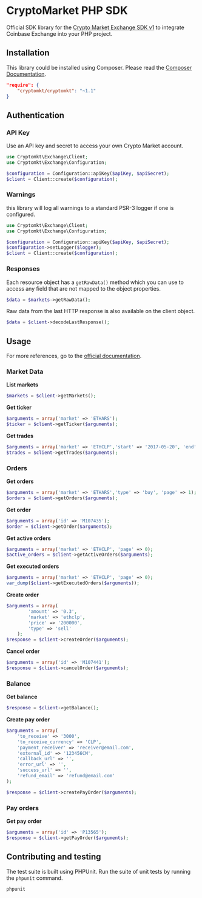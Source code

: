 # CryptoMarket PHP SDK

Official SDK library for the [Crypto Market Exchange SDK v1][1] to integrate Coinbase Exchange into your
PHP project.

## Installation

This library could be installed using Composer. Please read the [Composer Documentation](https://getcomposer.org/doc/01-basic-usage.md).

```json
"require": {
    "cryptomkt/cryptomkt": "~1.1"
}
```

## Authentication

### API Key

Use an API key and secret to access your own Crypto Market account.

```php
use Cryptomkt\Exchange\Client;
use Cryptomkt\Exchange\Configuration;

$configuration = Configuration::apiKey($apiKey, $apiSecret);
$client = Client::create($configuration);
```

### Warnings

this library will log all warnings to a
standard PSR-3 logger if one is configured.

```php
use Cryptomkt\Exchange\Client;
use Cryptomkt\Exchange\Configuration;

$configuration = Configuration::apiKey($apiKey, $apiSecret);
$configuration->setLogger($logger);
$client = Client::create($configuration);
```

### Responses

Each resource object has a `getRawData()` method which you can use to access any field that
are not mapped to the object properties.

```php
$data = $markets->getRawData();
```

Raw data from the last HTTP response is also available on the client object.

```php
$data = $client->decodeLastResponse();
```

## Usage

For more references, go to the [official documentation](https://developers.cryptomkt.com/).

### Market Data

**List markets**

```php
$markets = $client->getMarkets();
```

**Get ticker**

```php
$arguments = array('market' => 'ETHARS');
$ticker = $client->getTicker($arguments); 
```

**Get trades**

```php
$arguments = array('market' => 'ETHCLP','start' => '2017-05-20', 'end' => '2017-05-30', 'page' => 1);
$trades = $client->getTrades($arguments);
```

### Orders

**Get orders**

```php
$arguments = array('market' => 'ETHARS','type' => 'buy', 'page' => 1);
$orders = $client->getOrders($arguments); 
```

**Get order**

```php
$arguments = array('id' => 'M107435');
$order = $client->getOrder($arguments);  
```

**Get active orders**

```php
$arguments = array('market' => 'ETHCLP', 'page' => 0);
$active_orders = $client->getActiveOrders($arguments); 
```

**Get executed orders**

```php
$arguments = array('market' => 'ETHCLP', 'page' => 0);
var_dump($client->getExecutedOrders($arguments)); 
```

**Create order**

```php
$arguments = array(
        'amount' => '0.3',
        'market' => 'ethclp',
        'price' => '200000',
        'type' => 'sell'
    );
$response = $client->createOrder($arguments); 
```

**Cancel order**

```php
$arguments = array('id' => 'M107441');
$response = $client->cancelOrder($arguments); 
```

### Balance

**Get balance**

```php
$response = $client->getBalance(); 
```

**Create pay order**

```php
$arguments = array(
    'to_receive' => '3000',
    'to_receive_currency' => 'CLP',
    'payment_receiver' => 'receiver@email.com',
    'external_id' => '123456CM',
    'callback_url' => '',
    'error_url' => '',
    'success_url' => '',
    'refund_email' => 'refund@email.com'
);

$response = $client->createPayOrder($arguments);  
```

### Pay orders

**Get pay order**

```php
$arguments = array('id' => 'P13565');
$response = $client->getPayOrder($arguments);  
```

## Contributing and testing

The test suite is built using PHPUnit. Run the suite of unit tests by running
the `phpunit` command.

```
phpunit
```

[1]: https://developers.cryptomkt.com
[2]: https://packagist.org/packages/cryptomkt/cryptomkt